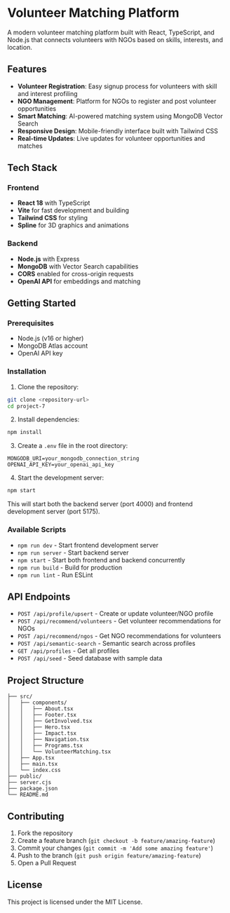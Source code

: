 # Volunteer Matching Platform

A modern volunteer matching platform built with React, TypeScript, and Node.js that connects volunteers with NGOs based on skills, interests, and location.

## Features

- **Volunteer Registration**: Easy signup process for volunteers with skill and interest profiling
- **NGO Management**: Platform for NGOs to register and post volunteer opportunities
- **Smart Matching**: AI-powered matching system using MongoDB Vector Search
- **Responsive Design**: Mobile-friendly interface built with Tailwind CSS
- **Real-time Updates**: Live updates for volunteer opportunities and matches

## Tech Stack

### Frontend
- **React 18** with TypeScript
- **Vite** for fast development and building
- **Tailwind CSS** for styling
- **Spline** for 3D graphics and animations

### Backend
- **Node.js** with Express
- **MongoDB** with Vector Search capabilities
- **CORS** enabled for cross-origin requests
- **OpenAI API** for embeddings and matching

## Getting Started

### Prerequisites
- Node.js (v16 or higher)
- MongoDB Atlas account
- OpenAI API key

### Installation

1. Clone the repository:
```bash
git clone <repository-url>
cd project-7
```

2. Install dependencies:
```bash
npm install
```

3. Create a `.env` file in the root directory:
```env
MONGODB_URI=your_mongodb_connection_string
OPENAI_API_KEY=your_openai_api_key
```

4. Start the development server:
```bash
npm start
```

This will start both the backend server (port 4000) and frontend development server (port 5175).

### Available Scripts

- `npm run dev` - Start frontend development server
- `npm run server` - Start backend server
- `npm start` - Start both frontend and backend concurrently
- `npm run build` - Build for production
- `npm run lint` - Run ESLint

## API Endpoints

- `POST /api/profile/upsert` - Create or update volunteer/NGO profile
- `POST /api/recommend/volunteers` - Get volunteer recommendations for NGOs
- `POST /api/recommend/ngos` - Get NGO recommendations for volunteers
- `POST /api/semantic-search` - Semantic search across profiles
- `GET /api/profiles` - Get all profiles
- `POST /api/seed` - Seed database with sample data

## Project Structure

```
├── src/
│   ├── components/
│   │   ├── About.tsx
│   │   ├── Footer.tsx
│   │   ├── GetInvolved.tsx
│   │   ├── Hero.tsx
│   │   ├── Impact.tsx
│   │   ├── Navigation.tsx
│   │   ├── Programs.tsx
│   │   └── VolunteerMatching.tsx
│   ├── App.tsx
│   ├── main.tsx
│   └── index.css
├── public/
├── server.cjs
├── package.json
└── README.md
```

## Contributing

1. Fork the repository
2. Create a feature branch (`git checkout -b feature/amazing-feature`)
3. Commit your changes (`git commit -m 'Add some amazing feature'`)
4. Push to the branch (`git push origin feature/amazing-feature`)
5. Open a Pull Request

## License

This project is licensed under the MIT License.
